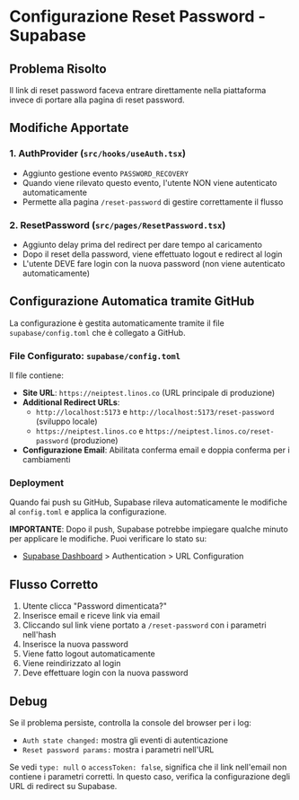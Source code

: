# Configurazione Reset Password - Supabase

## Problema Risolto

Il link di reset password faceva entrare direttamente nella piattaforma invece di portare alla pagina di reset password.

## Modifiche Apportate

### 1. AuthProvider (`src/hooks/useAuth.tsx`)
- Aggiunto gestione evento `PASSWORD_RECOVERY`
- Quando viene rilevato questo evento, l'utente NON viene autenticato automaticamente
- Permette alla pagina `/reset-password` di gestire correttamente il flusso

### 2. ResetPassword (`src/pages/ResetPassword.tsx`)
- Aggiunto delay prima del redirect per dare tempo al caricamento
- Dopo il reset della password, viene effettuato logout e redirect al login
- L'utente DEVE fare login con la nuova password (non viene autenticato automaticamente)

## Configurazione Automatica tramite GitHub

La configurazione è gestita automaticamente tramite il file `supabase/config.toml` che è collegato a GitHub.

### File Configurato: `supabase/config.toml`

Il file contiene:
- **Site URL**: `https://neiptest.linos.co` (URL principale di produzione)
- **Additional Redirect URLs**:
  - `http://localhost:5173` e `http://localhost:5173/reset-password` (sviluppo locale)
  - `https://neiptest.linos.co` e `https://neiptest.linos.co/reset-password` (produzione)
- **Configurazione Email**: Abilitata conferma email e doppia conferma per i cambiamenti

### Deployment

Quando fai push su GitHub, Supabase rileva automaticamente le modifiche al `config.toml` e applica la configurazione.

**IMPORTANTE**: Dopo il push, Supabase potrebbe impiegare qualche minuto per applicare le modifiche. Puoi verificare lo stato su:
- [Supabase Dashboard](https://supabase.com/dashboard) > Authentication > URL Configuration

## Flusso Corretto

1. Utente clicca "Password dimenticata?"
2. Inserisce email e riceve link via email
3. Cliccando sul link viene portato a `/reset-password` con i parametri nell'hash
4. Inserisce la nuova password
5. Viene fatto logout automaticamente
6. Viene reindirizzato al login
7. Deve effettuare login con la nuova password

## Debug

Se il problema persiste, controlla la console del browser per i log:
- `Auth state changed:` mostra gli eventi di autenticazione
- `Reset password params:` mostra i parametri nell'URL

Se vedi `type: null` o `accessToken: false`, significa che il link nell'email non contiene i parametri corretti. In questo caso, verifica la configurazione degli URL di redirect su Supabase.
